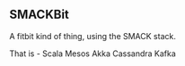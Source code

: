 ## SMACKBit

A fitbit kind of thing, using the SMACK stack.

That is - Scala Mesos Akka Cassandra Kafka
